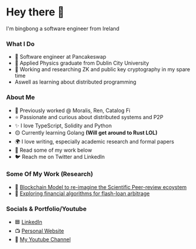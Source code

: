 # Hey there 👋
I'm bingbong a software engineer from Ireland

### What I Do
- 💙 Software engineer at Pancakeswap
- 🧠 Applied Physics graduate from Dublin City University
- 👋 Working and researching ZK and public key cryptography in my spare time
- Aswell as learning about distributed programming

### About Me
- 👻 Previously worked @ Moralis, Ren, Catalog Fi
- ⭐ Passionate and curious about distributed systems and P2P
- ✨ I love TypeScript, Solidity and Python
- 🟡 Currently learning Golang **(Will get around to Rust LOL)**
- 🌍 I love writing, especially academic research and formal papers
- 💪 Read some of my work below
- 🐦 Reach me on Twitter and LinkedIn

### Some Of My Work (Research)
- 📄 [Blockchain Model to re-imagine the Scientific Peer-review ecoystem](https://evanmcgrane-portfolio-git-main-mcgraneder.vercel.app/paper2.pdf)
- 📄 [Exploring financial algorithms for flash-loan arbitrage](https://evanmcgrane-portfolio-git-main-mcgraneder.vercel.app/Defi-Bot-Financial-Theory-&-Design-Philosopy.pdf)

### Socials & Portfolio/Youtube
- 🟦 [LinkedIn](https://www.linkedin.com/in/evan-mc-grane-1b0036287/)
- 📺 [Personal Website](https://evanmcgrane-portfolio-git-main-mcgraneder.vercel.app/)
- 🧑 [My Youtube Channel](https://www.youtube.com/channel/UCFnBwoK7RnvE8_oeuE7z0gA)
